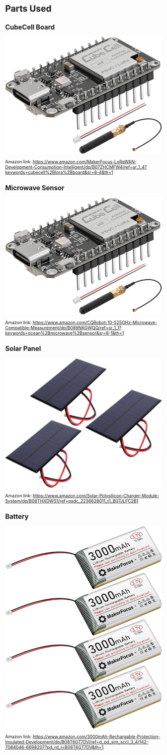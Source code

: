 # Parts Used

## CubeCell Board

![Alt text](image-9.png)

Amazon link: https://www.amazon.com/MakerFocus-LoRaWAN-Development-Consumption-Intelligent/dp/B07ZHCMFW4/ref=sr_1_4?keywords=cubecell%2Blora%2Bboard&sr=8-4&th=1

## Microwave Sensor

![Alt text](image-10.png)

Amazon link: https://www.amazon.com/CQRobot-10-525GHz-Microwave-Compatible-Measurement/dp/B089NKGWQQ/ref=sr_1_1?keywords=ocean%2Bmicrowave%2Bsensor&sr=8-1&th=1


## Solar Panel

![Alt text](image-11.png)

Amazon link: https://www.amazon.com/Solar-Polysilicon-Charger-Module-System/dp/B08THXDWS1/ref=psdc_2236628011_t1_B07JLFC2B1

## Battery

![Alt text](image-12.png)

Amazon link: https://www.amazon.com/3000mAh-Rechargable-Protection-Insulated-Development/dp/B08T6GT7DV/ref=d_pd_sim_sccl_3_4/142-7084046-6698207?pd_rd_i=B08T6GT7DV&th=1